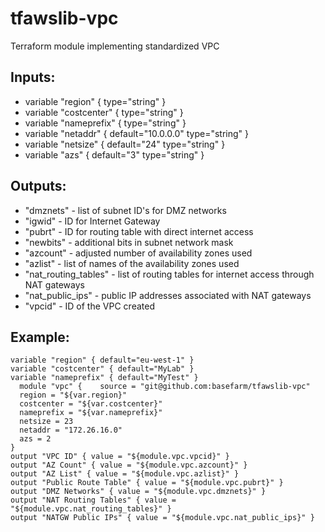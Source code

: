 # tfawslib-vpc
Terraform module implementing standardized VPC

## Inputs:  
+ variable "region" { type="string" }  
+ variable "costcenter" { type="string" }  
+ variable "nameprefix" { type="string" }  
+ variable "netaddr" { default="10.0.0.0" type="string" }  
+ variable "netsize" { default="24" type="string" }  
+ variable "azs" { default="3" type="string" }  

## Outputs:  
+ "dmznets" - list of subnet ID's for DMZ networks  
+ "igwid" - ID for Internet Gateway  
+ "pubrt" - ID for routing table with direct internet access  
+ "newbits" - additional bits in subnet network mask  
+ "azcount" - adjusted number of availability zones used  
+ "azlist" - list of names of the availability zones used  
+ "nat_routing_tables" - list of routing tables for internet access through NAT gateways  
+ "nat_public_ips" - public IP addresses associated with NAT gateways  
+ "vpcid" - ID of the VPC created  

## Example:


```hcl
variable "region" { default="eu-west-1" }  
variable "costcenter" { default="MyLab" }  
variable "nameprefix" { default="MyTest" }  
  module "vpc" {    source = "git@github.com:basefarm/tfawslib-vpc"  
  region = "${var.region}"  
  costcenter = "${var.costcenter}"  
  nameprefix = "${var.nameprefix}"  
  netsize = 23  
  netaddr = "172.26.16.0"  
  azs = 2  
}
output "VPC ID" { value = "${module.vpc.vpcid}" }  
output "AZ Count" { value = "${module.vpc.azcount}" }  
output "AZ List" { value = "${module.vpc.azlist}" }  
output "Public Route Table" { value = "${module.vpc.pubrt}" }  
output "DMZ Networks" { value = "${module.vpc.dmznets}" }  
output "NAT Routing Tables" { value = "${module.vpc.nat_routing_tables}" }  
output "NATGW Public IPs" { value = "${module.vpc.nat_public_ips}" }  
```
  
  

  
